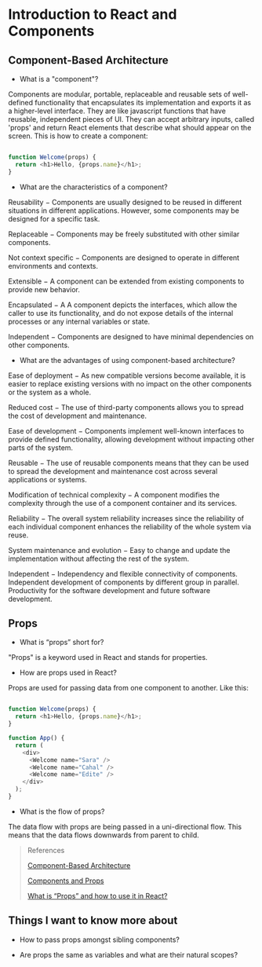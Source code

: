 # Introduction to React and Components

## Component-Based Architecture

- What is a "component"?

Components are modular, portable, replaceable and reusable sets of well-defined functionality that encapsulates its implementation and exports it as a higher-level interface. They are like javascript functions that have reusable, independent pieces of UI. They can accept arbitrary inputs, called 'props' and return React elements that describe what should appear on the screen. This is how to create a component: 

```javascript

function Welcome(props) {
  return <h1>Hello, {props.name}</h1>;
}

```

- What are the characteristics of a component?

Reusability − Components are usually designed to be reused in different situations in different applications. However, some components may be designed for a specific task.

Replaceable − Components may be freely substituted with other similar components.

Not context specific − Components are designed to operate in different environments and contexts.

Extensible − A component can be extended from existing components to provide new behavior.

Encapsulated − A A component depicts the interfaces, which allow the caller to use its functionality, and do not expose details of the internal processes or any internal variables or state.

Independent − Components are designed to have minimal dependencies on other components.

- What are the advantages of using component-based architecture?

Ease of deployment − As new compatible versions become available, it is easier to replace existing versions with no impact on the other components or the system as a whole.

Reduced cost − The use of third-party components allows you to spread the cost of development and maintenance.

Ease of development − Components implement well-known interfaces to provide defined functionality, allowing development without impacting other parts of the system.

Reusable − The use of reusable components means that they can be used to spread the development and maintenance cost across several applications or systems.

Modification of technical complexity − A component modifies the complexity through the use of a component container and its services.

Reliability − The overall system reliability increases since the reliability of each individual component enhances the reliability of the whole system via reuse.

System maintenance and evolution − Easy to change and update the implementation without affecting the rest of the system.

Independent − Independency and flexible connectivity of components. Independent development of components by different group in parallel. Productivity for the software development and future software development.

## Props

- What is “props” short for?

"Props" is a keyword used in React and stands for properties.

- How are props used in React?

Props are used for passing data from one component to another. Like this:

```javascript

function Welcome(props) {
  return <h1>Hello, {props.name}</h1>;
}

function App() {
  return (
    <div>
      <Welcome name="Sara" />
      <Welcome name="Cahal" />
      <Welcome name="Edite" />
    </div>
  );
}

```

- What is the flow of props?

The data flow with props are being passed in a uni-directional flow. This means that the data flows downwards from parent to child.

>References
>
>[Component-Based Architecture](https://www.tutorialspoint.com/software_architecture_design/component_based_architecture.htm)
>
>[Components and Props](https://reactjs.org/docs/components-and-props.html)
>
>[What is “Props” and how to use it in React?](https://itnext.io/what-is-props-and-how-to-use-it-in-react-da307f500da0)
>

## Things I want to know more about

- How to pass props amongst sibling components?

- Are props the same as variables and what are their natural scopes?